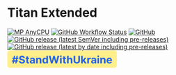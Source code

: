 # Titan Extended

[![MP AnyCPU](https://img.shields.io/badge/MP-AnyCPU-blue?logo=windows&logoColor=white)](https://github.com/MediaPortal/TitanExtended/releases)
[![GitHub Workflow Status](https://img.shields.io/github/actions/workflow/status/MediaPortal/TitanExtended/build.yml?logo=github)](https://github.com/MediaPortal/TitanExtended/actions)
[![GitHub](https://img.shields.io/github/license/MediaPortal/TitanExtended?color=blue)](https://github.com/MediaPortal/TitanExtended/blob/master/LICENSE)
[![GitHub release (latest SemVer including pre-releases)](https://img.shields.io/github/v/release/MediaPortal/TitanExtended?include_prereleases)](https://github.com/MediaPortal/TitanExtended/releases)
[![GitHub release (latest by date including pre-releases)](https://img.shields.io/github/downloads/MediaPortal/TitanExtended/latest/total)](https://github.com/MediaPortal/TitanExtended/releases)
[![StandWithUkraine](https://raw.githubusercontent.com/vshymanskyy/StandWithUkraine/main/badges/StandWithUkraine.svg)](https://github.com/vshymanskyy/StandWithUkraine/blob/main/docs/README.md)
